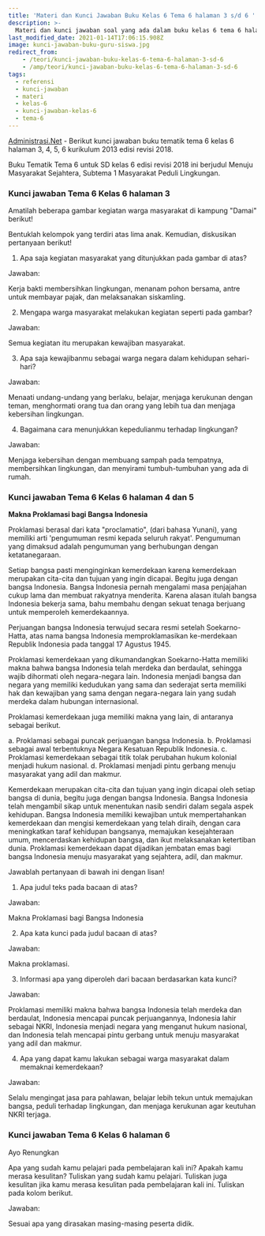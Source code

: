 ```yaml
---
title: 'Materi dan Kunci Jawaban Buku Kelas 6 Tema 6 halaman 3 s/d 6 '
description: >-
  Materi dan kunci jawaban soal yang ada dalam buku kelas 6 tema 6 halaman 3, 4, 5, 6 Subtema 1 Masyarakat Peduli Lingkungan kurikulum 2013 edisi revisi 2018.
last_modified_date: 2021-01-14T17:06:15.908Z
image: kunci-jawaban-buku-guru-siswa.jpg
redirect_from: 
	- /teori/kunci-jawaban-buku-kelas-6-tema-6-halaman-3-sd-6
	- /amp/teori/kunci-jawaban-buku-kelas-6-tema-6-halaman-3-sd-6
tags:
  - referensi
  - kunci-jawaban
  - materi
  - kelas-6
  - kunci-jawaban-kelas-6
  - tema-6
---
```



[Administrasi.Net](https://administrasi.net "Administrasi.Net") - Berikut kunci jawaban buku tematik tema 6 kelas 6 halaman 3, 4, 5, 6 kurikulum 2013 edisi revisi 2018.

Buku Tematik Tema 6 untuk SD kelas 6 edisi revisi 2018 ini berjudul Menuju Masyarakat Sejahtera, Subtema 1 Masyarakat Peduli Lingkungan.

### Kunci jawaban Tema 6 Kelas 6 halaman 3

Amatilah beberapa gambar kegiatan warga masyarakat di kampung "Damai" berikut!

Bentuklah kelompok yang terdiri atas lima anak. Kemudian, diskusikan pertanyaan berikut!

1) Apa saja kegiatan masyarakat yang ditunjukkan pada gambar di atas?

Jawaban:

Kerja bakti membersihkan lingkungan, menanam pohon bersama, antre untuk membayar pajak, dan melaksanakan siskamling.

2) Mengapa warga masyarakat melakukan kegiatan seperti pada gambar?

Jawaban:

Semua kegiatan itu merupakan kewajiban masyarakat.

3) Apa saja kewajibanmu sebagai warga negara dalam kehidupan sehari-hari?

Jawaban:

Menaati undang-undang yang berlaku, belajar, menjaga kerukunan dengan teman, menghormati orang tua dan orang yang lebih tua dan menjaga kebersihan lingkungan.

4) Bagaimana cara menunjukkan kepedulianmu terhadap lingkungan?

Jawaban:

Menjaga kebersihan dengan membuang sampah pada tempatnya, membersihkan lingkungan, dan menyirami tumbuh-tumbuhan yang ada di rumah.

### Kunci jawaban Tema 6 Kelas 6 halaman 4 dan 5

**Makna Proklamasi bagi Bangsa Indonesia**

Proklamasi berasal dari kata "proclamatio", (dari bahasa Yunani), yang memiliki arti 'pengumuman resmi kepada seluruh rakyat'. Pengumuman yang dimaksud adalah pengumuman yang berhubungan dengan ketatanegaraan.

Setiap bangsa pasti menginginkan kemerdekaan karena kemerdekaan merupakan cita-cita dan tujuan yang ingin dicapai. Begitu juga dengan bangsa Indonesia. Bangsa Indonesia pernah mengalami masa penjajahan cukup lama dan membuat rakyatnya menderita. Karena alasan itulah bangsa Indonesia bekerja sama, bahu membahu dengan sekuat tenaga berjuang untuk memperoleh kemerdekaannya.

Perjuangan bangsa Indonesia terwujud secara resmi setelah Soekarno-Hatta, atas nama bangsa Indonesia memproklamasikan ke-merdekaan Republik Indonesia pada tanggal 17 Agustus 1945.

Proklamasi kemerdekaan yang dikumandangkan Soekarno-Hatta memiliki makna bahwa bangsa Indonesia telah merdeka dan berdaulat, sehingga wajib dihormati oleh negara-negara lain. Indonesia menjadi bangsa dan negara yang memiliki kedudukan yang sama dan sederajat serta memiliki hak dan kewajiban yang sama dengan negara-negara lain yang sudah merdeka dalam hubungan internasional.

Proklamasi kemerdekaan juga memiliki makna yang lain, di antaranya sebagai berikut.

a. Proklamasi sebagai puncak perjuangan bangsa Indonesia.
b. Proklamasi sebagai awal terbentuknya Negara Kesatuan Republik Indonesia.
c. Proklamasi kemerdekaan sebagai titik tolak perubahan hukum kolonial menjadi hukum nasional.
d. Proklamasi menjadi pintu gerbang menuju masyarakat yang adil dan makmur.

Kemerdekaan merupakan cita-cita dan tujuan yang ingin dicapai oleh setiap bangsa di dunia, begitu juga dengan bangsa Indonesia. Bangsa Indonesia telah mengambil sikap untuk menentukan nasib sendiri dalam segala aspek kehidupan. Bangsa Indonesia memiliki kewajiban untuk mempertahankan kemerdekaan dan mengisi kemerdekaan yang telah diraih, dengan cara meningkatkan taraf kehidupan bangsanya, memajukan kesejahteraan umum, mencerdaskan kehidupan bangsa, dan ikut melaksanakan ketertiban dunia. Proklamasi kemerdekaan dapat dijadikan jembatan emas bagi bangsa Indonesia menuju masyarakat yang sejahtera, adil, dan makmur.

Jawablah pertanyaan di bawah ini dengan lisan!

1) Apa judul teks pada bacaan di atas?

Jawaban:

Makna Proklamasi bagi Bangsa Indonesia

2) Apa kata kunci pada judul bacaan di atas?

Jawaban:

Makna proklamasi.

3) Informasi apa yang diperoleh dari bacaan berdasarkan kata kunci?

Jawaban:

Proklamasi memiliki makna bahwa bangsa Indonesia telah merdeka dan berdaulat, Indonesia mencapai puncak perjuangannya, Indonesia lahir sebagai NKRI, Indonesia menjadi negara yang menganut hukum nasional, dan Indonesia telah mencapai pintu gerbang untuk menuju masyarakat yang adil dan makmur.

4) Apa yang dapat kamu lakukan sebagai warga masyarakat dalam memaknai kemerdekaan?

Jawaban:

Selalu mengingat jasa para pahlawan, belajar lebih tekun untuk memajukan bangsa, peduli terhadap lingkungan, dan menjaga kerukunan agar keutuhan NKRI terjaga.

### Kunci jawaban Tema 6 Kelas 6 halaman 6

Ayo Renungkan

Apa yang sudah kamu pelajari pada pembelajaran kali ini? Apakah kamu merasa kesulitan? Tuliskan yang sudah kamu pelajari. Tuliskan juga kesulitan jika kamu merasa kesulitan pada pembelajaran kali ini. Tuliskan pada kolom berikut.

Jawaban:

Sesuai apa yang dirasakan masing-masing peserta didik.